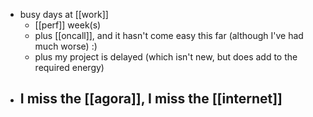 - busy days at [[work]]
	- [[perf]] week(s)
	- plus [[oncall]], and it hasn't come easy this far (although I've had much worse) :)
	- plus my project is delayed (which isn't new, but does add to the required energy)
- I miss the [[agora]], I miss the [[internet]]
	-